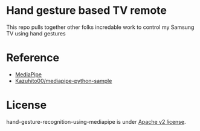 # Hand gesture based TV remote
This repo pulls together other folks incredable work to control my Samsung TV using hand gestures

# Reference
* [MediaPipe](https://mediapipe.dev/)
* [Kazuhito00/mediapipe-python-sample](https://github.com/Kazuhito00/mediapipe-python-sample)


# License
hand-gesture-recognition-using-mediapipe is under [Apache v2 license](LICENSE).

